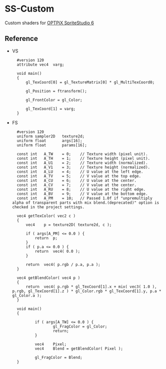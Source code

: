 # SS-Custom
Custom shaders for [OPTPiX SpriteStudio 6](http://www.webtech.co.jp/spritestudio/index.html)

## Reference
- VS

        #version 120
        attribute vec4	varg;

        void main()
        {
            gl_TexCoord[0] = gl_TextureMatrix[0] * gl_MultiTexCoord0;

            gl_Position = ftransform();

            gl_FrontColor = gl_Color;

            gl_TexCoord[1] = varg;
        }

- FS

        #version 120
        uniform sampler2D   texture2d;
        uniform float       args[16];
        uniform float       params[16];

        const int	A_TW    = 0;    // Texture width (pixel unit).
        const int	A_TH	= 1;    // Texture height (pixel unit).
        const int	A_U1	= 2;    // Texture width (normalized).
        const int	A_V1	= 3;    // Texture height (normalized).
        const int	A_LU	= 4;    // U value at the left edge.
        const int	A_TV	= 5;    // V value at the top edge.
        const int	A_CU	= 6;    // U value at the center.
        const int	A_CV	= 7;    // V value at the center.
        const int	A_RU	= 8;    // U value at the right edge.
        const int	A_BV	= 9;    // V value at the bottom edge.
        const int	A_PM	= 10;   // Passed 1.0f if "unpremultiply alpha of transparent parts with mix blend.(deprecated)" option is checked in the project settings.

        vec4 getTexColor( vec2 c )
        {
            vec4	p = texture2D( texture2d, c );

            if ( args[A_PM] <= 0.0 ) {
                return	p;
            }
            if ( p.a <= 0.0 ) {
                return	vec4( 0.0 );
            }

            return	vec4( p.rgb / p.a, p.a );
        }

        vec4 getBlendColor( vec4 p )
        {
            return	vec4( p.rgb * gl_TexCoord[1].x + mix( vec3( 1.0 ), p.rgb, gl_TexCoord[1].z ) * gl_Color.rgb * gl_TexCoord[1].y, p.a * gl_Color.a );
        }
        
        void main()
        {

                if ( args[A_TW] <= 0.0 ) {
                        gl_FragColor = gl_Color;
                        return;
                }

                vec4	Pixel;
                vec4	Blend = getBlendColor( Pixel );

                gl_FragColor = Blend;
        }
